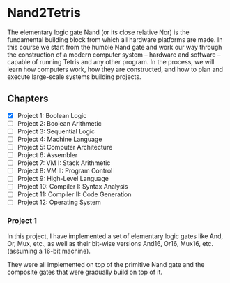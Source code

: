 # Nand2Tetris

The elementary logic gate Nand (or its close relative Nor) is the fundamental building block
from which all hardware platforms are made. In this course we start from the humble Nand
gate and work our way through the construction of a modern computer system – hardware
and software – capable of running Tetris and any other program. In the process, we will learn how
computers work, how they are constructed, and how to plan and execute large-scale systems building projects.

## Chapters

- [x] Project 1: Boolean Logic
- [ ] Project 2: Boolean Arithmetic
- [ ] Project 3: Sequential Logic
- [ ] Project 4: Machine Language
- [ ] Project 5: Computer Architecture
- [ ] Project 6: Assembler
- [ ] Project 7: VM I: Stack Arithmetic
- [ ] Project 8: VM II: Program Control
- [ ] Project 9: High-Level Language
- [ ] Project 10: Compiler I: Syntax Analysis
- [ ] Project 11: Compiler II: Code Generation
- [ ] Project 12: Operating System

### Project 1

In this project, I have implemented a set of elementary logic gates
like And, Or, Mux, etc., as well as their bit-wise versions And16, Or16,
Mux16, etc. (assuming a 16-bit machine).

They were all implemented on top of the primitive Nand gate and the
composite gates that were gradually build on top of it.

